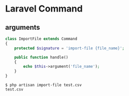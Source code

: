 # Laravel Command

## arguments

```php
class ImportFile extends Command
{
    protected $signature = 'import-file {file_name}';

    public function handle()
    {
        echo $this->argument('file_name');
    }
}
```

```console
$ php artisan import-file test.csv
test.csv
```
